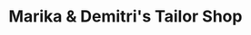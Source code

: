 ---
title: "Marika & Demitri's Tailor Shop"
url: /nashua/marika-und-demitris-tailor-shop/
shop: Schneiderei
---